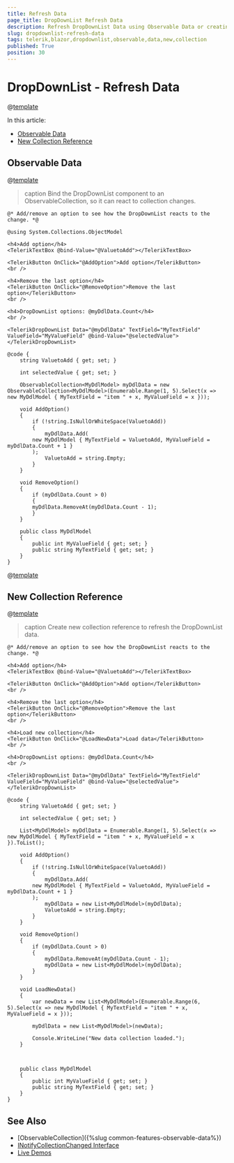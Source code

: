 ```yaml
---
title: Refresh Data
page_title: DropDownList Refresh Data
description: Refresh DropDownList Data using Observable Data or creating a new Collection reference.
slug: dropdownlist-refresh-data
tags: telerik,blazor,dropdownlist,observable,data,new,collection
published: True
position: 30
---
```


# DropDownList - Refresh Data

@[template](/_contentTemplates/common/observable-data.md#intro)

In this article:
- [Observable Data](#observable-data)
- [New Collection Reference](#new-collection-reference)

## Observable Data

@[template](/_contentTemplates/common/observable-data.md#observable-data)


>caption Bind the DropDownList component to an ObservableCollection, so it can react to collection changes.

````CSHTML
@* Add/remove an option to see how the DropDownList reacts to the change. *@

@using System.Collections.ObjectModel

<h4>Add option</h4>
<TelerikTextBox @bind-Value="@ValuetoAdd"></TelerikTextBox>

<TelerikButton OnClick="@AddOption">Add option</TelerikButton>
<br />

<h4>Remove the last option</h4>
<TelerikButton OnClick="@RemoveOption">Remove the last option</TelerikButton>
<br />

<h4>DropDownList options: @myDdlData.Count</h4>
<br />

<TelerikDropDownList Data="@myDdlData" TextField="MyTextField" ValueField="MyValueField" @bind-Value="@selectedValue">
</TelerikDropDownList>

@code {
    string ValuetoAdd { get; set; }

    int selectedValue { get; set; }

    ObservableCollection<MyDdlModel> myDdlData = new ObservableCollection<MyDdlModel>(Enumerable.Range(1, 5).Select(x => new MyDdlModel { MyTextField = "item " + x, MyValueField = x }));

    void AddOption()
    {
        if (!string.IsNullOrWhiteSpace(ValuetoAdd))
        {
            myDdlData.Add(
        new MyDdlModel { MyTextField = ValuetoAdd, MyValueField = myDdlData.Count + 1 }
        );
            ValuetoAdd = string.Empty;
        }
    }

    void RemoveOption()
    {
        if (myDdlData.Count > 0)
        {
        myDdlData.RemoveAt(myDdlData.Count - 1);
        }
    }

    public class MyDdlModel
    {
        public int MyValueField { get; set; }
        public string MyTextField { get; set; }
    }
}
````

@[template](/_contentTemplates/common/observable-data.md#tip-for-new-collection)

## New Collection Reference

@[template](/_contentTemplates/common/observable-data.md#refresh-data)

>caption Create new collection reference to refresh the DropDownList data.

````CSHTML
@* Add/remove an option to see how the DropDownList reacts to the change. *@

<h4>Add option</h4>
<TelerikTextBox @bind-Value="@ValuetoAdd"></TelerikTextBox>

<TelerikButton OnClick="@AddOption">Add option</TelerikButton>
<br />

<h4>Remove the last option</h4>
<TelerikButton OnClick="@RemoveOption">Remove the last option</TelerikButton>
<br />

<h4>Load new collection</h4>
<TelerikButton OnClick="@LoadNewData">Load data</TelerikButton>
<br />

<h4>DropDownList options: @myDdlData.Count</h4>
<br />

<TelerikDropDownList Data="@myDdlData" TextField="MyTextField" ValueField="MyValueField" @bind-Value="@selectedValue">
</TelerikDropDownList>

@code {
    string ValuetoAdd { get; set; }

    int selectedValue { get; set; }

    List<MyDdlModel> myDdlData = Enumerable.Range(1, 5).Select(x => new MyDdlModel { MyTextField = "item " + x, MyValueField = x }).ToList();

    void AddOption()
    {
        if (!string.IsNullOrWhiteSpace(ValuetoAdd))
        {
            myDdlData.Add(
        new MyDdlModel { MyTextField = ValuetoAdd, MyValueField = myDdlData.Count + 1 }
        );
            myDdlData = new List<MyDdlModel>(myDdlData);
            ValuetoAdd = string.Empty;
        }
    }

    void RemoveOption()
    {
        if (myDdlData.Count > 0)
        {
            myDdlData.RemoveAt(myDdlData.Count - 1);
            myDdlData = new List<MyDdlModel>(myDdlData);
        }
    }

    void LoadNewData()
    {
        var newData = new List<MyDdlModel>(Enumerable.Range(6, 5).Select(x => new MyDdlModel { MyTextField = "item " + x, MyValueField = x }));

        myDdlData = new List<MyDdlModel>(newData);

        Console.WriteLine("New data collection loaded.");
    }



    public class MyDdlModel
    {
        public int MyValueField { get; set; }
        public string MyTextField { get; set; }
    }
}
````

## See Also

  * [ObservableCollection]({%slug common-features-observable-data%})
  * [INotifyCollectionChanged Interface](https://docs.microsoft.com/en-us/dotnet/api/system.collections.specialized.inotifycollectionchanged?view=netframework-4.8)
  * [Live Demos](https://demos.telerik.com/blazor-ui/)